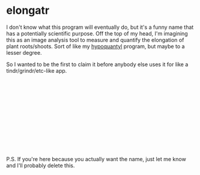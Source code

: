 # elongatr
I don't know what this program will eventually do, but it's a funny name that has a potentially scientific purpose. Off the top of my head, I'm imagining this as an image analysis tool to measure and quantify the elongation of plant roots/shoots. Sort of like my [hypoquantyl](https://github.com/jbustamante35/hypoquantyl) program, but maybe to a lesser degree. 

So I wanted to be the first to claim it before anybody else uses it for like a tindr/grindr/etc-like app. 

<br /><br /><br /><br /><br /><br /><br /><br /><br /><br /><br /><br />
P.S.
If you're here because you actually want the name, just let me know and I'll probably delete this. 

